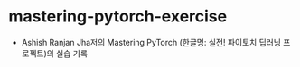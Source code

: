 # mastering-pytorch-exercise

- Ashish Ranjan Jha저의 Mastering PyTorch (한글명: 실전! 파이토치 딥러닝 프로젝트)의 실습 기록
